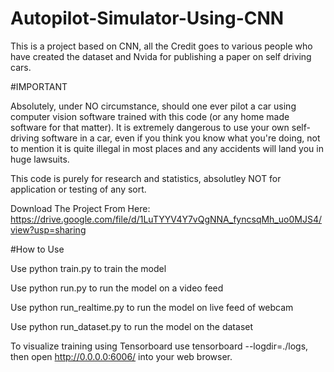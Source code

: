 # Autopilot-Simulator-Using-CNN
This is a project based on CNN, all the Credit goes to various people who have created the dataset and Nvida for publishing a paper on self driving cars.

#IMPORTANT

Absolutely, under NO circumstance, should one ever pilot a car using computer vision software trained with this code (or any home made software for that matter). It is extremely dangerous to use your own self-driving software in a car, even if you think you know what you're doing, not to mention it is quite illegal in most places and any accidents will land you in huge lawsuits.

This code is purely for research and statistics, absolutley NOT for application or testing of any sort.

Download The Project From Here:
https://drive.google.com/file/d/1LuTYYV4Y7vQgNNA_fyncsqMh_uo0MJS4/view?usp=sharing

#How to Use

Use python train.py to train the model

Use python run.py to run the model on a video feed

Use python run_realtime.py to run the model on live feed of webcam 

Use python run_dataset.py to run the model on the dataset

To visualize training using Tensorboard use tensorboard --logdir=./logs, then open http://0.0.0.0:6006/ into your web browser.
